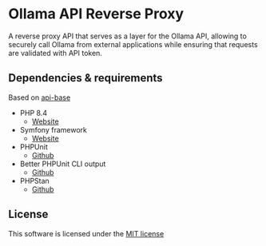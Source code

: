# Ollama API Reverse Proxy
A reverse proxy API that serves as a layer for the Ollama API, allowing to securely call Ollama from external applications while ensuring that requests are validated with API token.

## Dependencies & requirements
Based on [api-base](https://github.com/lukasbecvar/api-base)
* PHP 8.4
    * [Website](https://php.net)
* Symfony framework
    * [Website](https://symfony.com)
* PHPUnit
    * [Github](https://github.com/sebastianbergmann/phpunit)
* Better PHPUnit CLI output
    * [Github](https://github.com/robiningelbrecht/phpunit-pretty-print)
* PHPStan
    * [Github](https://github.com/phpstan/phpstan)

## License
This software is licensed under the [MIT license](LICENSE)
